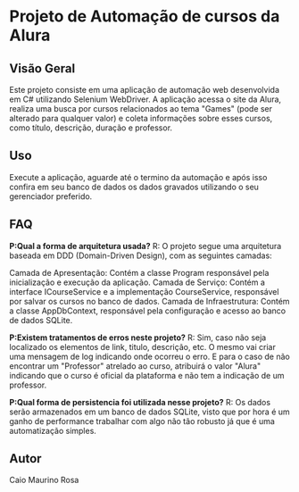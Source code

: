 # Projeto de Automação de cursos da Alura 

## Visão Geral

Este projeto consiste em uma aplicação de automação web desenvolvida em C# utilizando Selenium WebDriver. A aplicação acessa o site da Alura, realiza uma busca por cursos relacionados ao tema "Games" (pode ser alterado para qualquer valor) e coleta informações sobre esses cursos, como título, descrição, duração e professor.

## Uso

Execute a aplicação, aguarde até o termino da automação e após isso confira em seu banco de dados os dados gravados utilizando o seu gerenciador preferido.

## FAQ

**P:Qual a forma de arquitetura usada?**
R: O projeto segue uma arquitetura baseada em DDD (Domain-Driven Design), com as seguintes camadas:

Camada de Apresentação: Contém a classe Program responsável pela inicialização e execução da aplicação.
Camada de Serviço: Contém a interface ICourseService e a implementação CourseService, responsável por salvar os cursos no banco de dados.
Camada de Infraestrutura: Contém a classe AppDbContext, responsável pela configuração e acesso ao banco de dados SQLite.

**P:Existem tratamentos de erros neste projeto?**
R: Sim, caso não seja localizado os elementos de link, titulo, descrição, etc. O mesmo vai criar uma mensagem de log indicando onde ocorreu o erro. E para o caso de não encontrar um "Professor" atrelado ao curso, atribuirá o valor "Alura" indicando que o curso é oficial da plataforma e não tem a indicação de um professor.

**P:Qual forma de persistencia foi utilizada nesse projeto?**
R: Os dados serão armazenados em um banco de dados SQLite, visto que por hora é um ganho de performance trabalhar com algo não tão robusto já que é uma automatização simples.

## Autor

Caio Maurino Rosa
